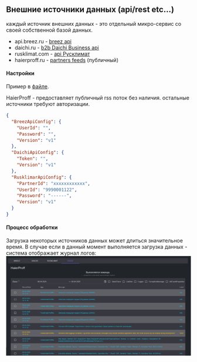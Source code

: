 ## Внешние источники данных (api/rest etc...)
каждый источник внешних данных - это отдельный микро-сервис со своей собственной базой данных.

 - api.breez.ru - [breez api](https://github.com/badhitman/BlankCRM/tree/main/micro-services/outer/ApiBreezRuService)
 - daichi.ru - [b2b Daichi Business api](https://github.com/badhitman/BlankCRM/tree/main/micro-services/outer/ApiDaichiBusinessService)
 - rusklimat.com - [api Русклимат](https://github.com/badhitman/BlankCRM/tree/main/micro-services/outer/ApiRusklimatComService)
 - haierproff.ru - [partners feeds](https://github.com/badhitman/BlankCRM/tree/main/micro-services/outer/FeedsHaierProffRuService) (публичный)

#### Настройки
Пример в [файле](outers-credentials-example.json).

HaierProff - предоставляет публичный rss поток без наличия.
остальные источники требуют авторизации.
```json
{
  "BreezApiConfig": {
    "UserId": "",
    "Password": "",
    "Version": "v1"
  },
  "DaichiApiConfig": {
    "Token": "",
    "Version": "v1"
  },
  "RusklimarApiConfig": {
    "PartnerId": "xxxxxxxxxxxx",
    "UserId": "9990001122",
    "Password": "------",
    "Version": "v1"
  }
}
```

#### Процесс обработки
Загрузка некоторых источников данных может длиться значительное время. В случае если в данный момент выполняется загрузка данных - система отображает журнал логов:
![download-progress](FeedsHaierProffRuService/img/download-progress.png)